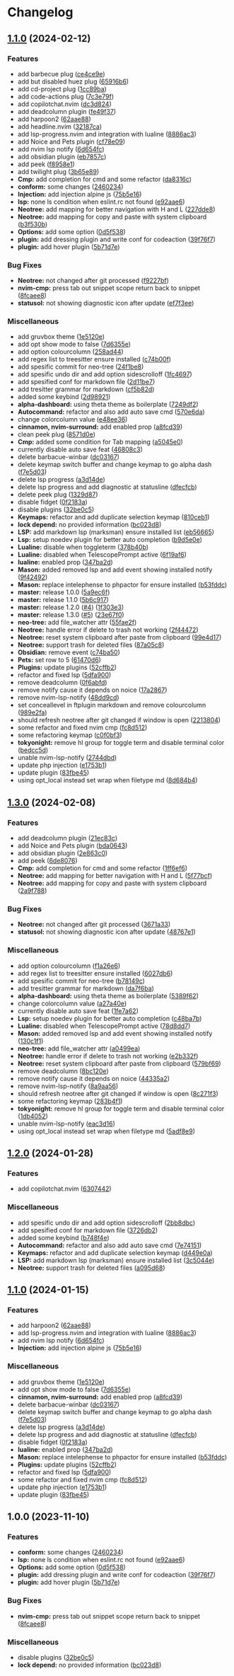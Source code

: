 # Changelog

## [1.1.0](https://github.com/rizkyilhampra/nvim-config/compare/v1.0.0...v1.1.0) (2024-02-12)


### Features

* add barbecue plug ([ce4ce9e](https://github.com/rizkyilhampra/nvim-config/commit/ce4ce9ec97cf2f61f52b37f563b51c975134f095))
* add but disabled huez plug ([65916b6](https://github.com/rizkyilhampra/nvim-config/commit/65916b69609fafe2ee4ce91b0362a1cc3a8de5d8))
* add cd-project plug ([1cc89ba](https://github.com/rizkyilhampra/nvim-config/commit/1cc89ba7355c399aecb3c21652351d58ca46d9df))
* add code-actions plug ([7c3e79f](https://github.com/rizkyilhampra/nvim-config/commit/7c3e79f9ce44638fc28323066fee7df23ef38fc0))
* add copilotchat.nvim ([dc3d824](https://github.com/rizkyilhampra/nvim-config/commit/dc3d82483758ea3a86745edcbd6c90b15f018e29))
* add deadcolumn plugin ([fe49f37](https://github.com/rizkyilhampra/nvim-config/commit/fe49f3716ff0206f70f80128ea343e9057eb4b40))
* add harpoon2 ([62aae88](https://github.com/rizkyilhampra/nvim-config/commit/62aae88af968264d1ff598916c0da90443351664))
* add headline.nvim ([32187ca](https://github.com/rizkyilhampra/nvim-config/commit/32187ca094f363856629b5238ea1bd39def95afc))
* add lsp-progress.nvim and integration with lualine ([8886ac3](https://github.com/rizkyilhampra/nvim-config/commit/8886ac3c5f20067cf039d48b615513e04bf20915))
* add Noice and Pets plugin ([cf78e09](https://github.com/rizkyilhampra/nvim-config/commit/cf78e09f34d7c1946677afc084994d94016a3b4e))
* add nvim lsp notify ([6d654fc](https://github.com/rizkyilhampra/nvim-config/commit/6d654fcfd24e29dbfa992c091bb17f3305493561))
* add obsidian plugin ([eb7857c](https://github.com/rizkyilhampra/nvim-config/commit/eb7857ca17b71e9fdd1f10649d218970d919e4af))
* add peek ([f8958e1](https://github.com/rizkyilhampra/nvim-config/commit/f8958e14057debde8f7d90b295b60223fb547323))
* add twilight plug ([3b65e89](https://github.com/rizkyilhampra/nvim-config/commit/3b65e89eba661a52d03316480dd230cfbf83c6c6))
* **Cmp:** add completion for cmd and some refactor ([da8316c](https://github.com/rizkyilhampra/nvim-config/commit/da8316c6d45604ba3cc0868befc5e935058923f8))
* **conform:** some changes ([2460234](https://github.com/rizkyilhampra/nvim-config/commit/24602346788a866f332a9685bc0fa2652a066cd2))
* **Injection:** add injection alpine js ([75b5e16](https://github.com/rizkyilhampra/nvim-config/commit/75b5e1625460f1b3e6647244929b1b11625d8d55))
* **lsp:** none ls condition when eslint.rc not found ([e92aae6](https://github.com/rizkyilhampra/nvim-config/commit/e92aae6b35bced50fe27cd58990d4d83c17b3080))
* **Neotree:** add mapping for better navigation with H and L ([227dde8](https://github.com/rizkyilhampra/nvim-config/commit/227dde8e5530d5106aece54a5f8d919dbf3178fc))
* **Neotree:** add mapping for copy and paste with system clipboard ([b3f530b](https://github.com/rizkyilhampra/nvim-config/commit/b3f530b2d61c8a9fa1ff560a38a5879bafef7e9e))
* **Options:** add some option ([0d5f538](https://github.com/rizkyilhampra/nvim-config/commit/0d5f538c178d1fafcec30e7235f504dce3b25b61))
* **plugin:** add dressing plugin and write conf for codeaction ([39f76f7](https://github.com/rizkyilhampra/nvim-config/commit/39f76f7f3d4fcad58c43065d5b51ab741a1a586d))
* **plugin:** add hover plugin ([5b71d7e](https://github.com/rizkyilhampra/nvim-config/commit/5b71d7eee9f09e234ad11e5fbfcc57a47fdcbffb))


### Bug Fixes

* **Neotree:** not changed after git processed ([f9227bf](https://github.com/rizkyilhampra/nvim-config/commit/f9227bf21d588a0dbcd6e1a8a7cf6527a6f78795))
* **nvim-cmp:** press tab out snippet scope return back to snippet ([8fcaee8](https://github.com/rizkyilhampra/nvim-config/commit/8fcaee8f2717c581e16125cfde0ec4573728799c))
* **statusol:** not showing diagnostic icon after update ([ef7f3ee](https://github.com/rizkyilhampra/nvim-config/commit/ef7f3eef8e6fdea1cfddf22d1a2b8eec880d3073))


### Miscellaneous

* add gruvbox theme ([1e5120e](https://github.com/rizkyilhampra/nvim-config/commit/1e5120e0573d9e0bec9d3d282cb5d47c0c1e37db))
* add opt show mode to false ([7d6355e](https://github.com/rizkyilhampra/nvim-config/commit/7d6355ed1e10537e18ac54d44a53463ee0c29fae))
* add option colourcolumn ([258ad44](https://github.com/rizkyilhampra/nvim-config/commit/258ad44ebb9e81d438fb964334c75ad702ba96bb))
* add regex list to treesitter ensure installed ([c74b00f](https://github.com/rizkyilhampra/nvim-config/commit/c74b00fb0cbd3c8ecefb93ac8668b43f3d19ee0d))
* add spesific commit for neo-tree ([24f1be8](https://github.com/rizkyilhampra/nvim-config/commit/24f1be872f8edba53f31bdaa7cc2c41569533df8))
* add spesific undo dir and add option sidescrolloff ([1fc4697](https://github.com/rizkyilhampra/nvim-config/commit/1fc46976b788a1efdccdee7ee9d7e1acd7ab9745))
* add spesified conf for markdown file ([2d11be7](https://github.com/rizkyilhampra/nvim-config/commit/2d11be755853a4a8deed01f7b70395c030a42383))
* add tresitter grammar for markdown ([cf5b82d](https://github.com/rizkyilhampra/nvim-config/commit/cf5b82dbc6a245d706a3628f683835d50a52d089))
* added some keybind ([2d98921](https://github.com/rizkyilhampra/nvim-config/commit/2d9892105644120ee5bb66bf8baf4d69fc4e457d))
* **alpha-dashboard:** using theta theme as boilerplate ([7249df2](https://github.com/rizkyilhampra/nvim-config/commit/7249df2ea89068684d8e3a2a3b2fd2123882e2e6))
* **Autocommand:** refactor and also add auto save cmd ([570e6da](https://github.com/rizkyilhampra/nvim-config/commit/570e6daa48e4d0035c3a57cd0c8a7e73099e963e))
* change colorcolumn value ([e48ee36](https://github.com/rizkyilhampra/nvim-config/commit/e48ee363da84930dd22b5bddc94c4fd773ade6db))
* **cinnamon, nvim-surround:** add enabled prop ([a8fcd39](https://github.com/rizkyilhampra/nvim-config/commit/a8fcd398f66fe468a5afaf6ac03feb19fae9d460))
* clean peek plug ([8571d0e](https://github.com/rizkyilhampra/nvim-config/commit/8571d0e9372c811ce26bab4df335d73003053be6))
* **Cmp:** added some condition for Tab mapping ([a5045e0](https://github.com/rizkyilhampra/nvim-config/commit/a5045e079c1c6234c44aa6efb7321c9f86e6998a))
* currently disable auto save feat ([46808c3](https://github.com/rizkyilhampra/nvim-config/commit/46808c306555c3fe93c124cee4e5bd864ff6e5d6))
* delete barbacue-winbar ([dc03167](https://github.com/rizkyilhampra/nvim-config/commit/dc031671d57929bb10e656543d0b0ccfd0941643))
* delete keymap switch buffer and change keymap to go alpha dash ([f7e5d03](https://github.com/rizkyilhampra/nvim-config/commit/f7e5d03a8ce5421d514e306c15107460221de6cc))
* delete lsp progress ([a3d14de](https://github.com/rizkyilhampra/nvim-config/commit/a3d14de4d8ef28c5e054ff8faf8d0d78faa295e4))
* delete lsp progress and add diagnostic at statusline ([dfecfcb](https://github.com/rizkyilhampra/nvim-config/commit/dfecfcb3858bb0306afcd273eeb02a7452047be1))
* delete peek plug ([1329d87](https://github.com/rizkyilhampra/nvim-config/commit/1329d8775b9947028d1a16290043801feb51b0e2))
* disable fidget ([0f2183a](https://github.com/rizkyilhampra/nvim-config/commit/0f2183ac5cc7bd576e507fc09f4614afb768798e))
* disable plugins ([32be0c5](https://github.com/rizkyilhampra/nvim-config/commit/32be0c5aa98f277ba302d0f9b1c704772f373701))
* **Keymaps:** refactor and add duplicate selection keymap ([810ceb1](https://github.com/rizkyilhampra/nvim-config/commit/810ceb101dfc7361f302d7f56667d79c2a882319))
* **lock depend:** no provided information ([bc023d8](https://github.com/rizkyilhampra/nvim-config/commit/bc023d87a7165e590cd511c6308ba8a15b36a573))
* **LSP:** add markdown lsp (marksman) ensure installed list ([eb56665](https://github.com/rizkyilhampra/nvim-config/commit/eb56665029b91d1317e9c3e5d5b754ee3fa80a8b))
* **Lsp:** setup noedev plugin for better auto completion ([b9d5e0e](https://github.com/rizkyilhampra/nvim-config/commit/b9d5e0e9dd30bf01d0be639a370de2bde4196246))
* **Lualine:** disable when toggleterm ([378b40b](https://github.com/rizkyilhampra/nvim-config/commit/378b40bafd41e2ced48171ded1546fb6500a55b2))
* **Lualine:** disabled when TelescopePrompt active ([6f19af6](https://github.com/rizkyilhampra/nvim-config/commit/6f19af6df7c12d6c8c610720609d370956d9a344))
* **lualine:** enabled prop ([347ba2d](https://github.com/rizkyilhampra/nvim-config/commit/347ba2d945b7e6a04f1cebb31084686e78bd6d47))
* **Mason:** added removed lsp and add event showing installed notify ([9f42492](https://github.com/rizkyilhampra/nvim-config/commit/9f424928a39607c0eff3a212c3d8809eb31ebcd7))
* **Mason:** replace intelephense to phpactor for ensure installed ([b53fddc](https://github.com/rizkyilhampra/nvim-config/commit/b53fddcbbdca0f4b483aa0dc9ddedff537f13584))
* **master:** release 1.0.0 ([5a9ec6f](https://github.com/rizkyilhampra/nvim-config/commit/5a9ec6f757fa63c476d76f4c8dbfd25021fe06cc))
* **master:** release 1.1.0 ([5b6c917](https://github.com/rizkyilhampra/nvim-config/commit/5b6c917446e02c378392e6c28614cf64485b86f0))
* **master:** release 1.2.0 ([#4](https://github.com/rizkyilhampra/nvim-config/issues/4)) ([1f303e3](https://github.com/rizkyilhampra/nvim-config/commit/1f303e3546b4c100d4d6b84219f2e405fb2bcfe3))
* **master:** release 1.3.0 ([#5](https://github.com/rizkyilhampra/nvim-config/issues/5)) ([23e67f0](https://github.com/rizkyilhampra/nvim-config/commit/23e67f00941d70eb4682676a5825d0418d73d8e7))
* **neo-tree:** add file_watcher attr ([55fae2f](https://github.com/rizkyilhampra/nvim-config/commit/55fae2fc38c3948f62a1b6ea8ac5b158c0f5d6a1))
* **Neotree:** handle error if delete to trash not working ([2f44472](https://github.com/rizkyilhampra/nvim-config/commit/2f44472deb381241bb420df1cee05b612619cdd5))
* **Neotree:** reset system clipboard after paste from clipboard ([99e4d17](https://github.com/rizkyilhampra/nvim-config/commit/99e4d1799acb22b9b3b199d54c2d0ee5338587dd))
* **Neotree:** support trash for deleted files ([87a05c8](https://github.com/rizkyilhampra/nvim-config/commit/87a05c8286d11080921392627e00dae519075d9a))
* **Obsidian:** remove event ([c74ba50](https://github.com/rizkyilhampra/nvim-config/commit/c74ba5048dcdeec6f788ac99501ed2fce7201229))
* **Pets:** set row to 5 ([61470d6](https://github.com/rizkyilhampra/nvim-config/commit/61470d634b4a8992c25512df7beee75785ec1813))
* **Plugins:** update plugins ([52cffb2](https://github.com/rizkyilhampra/nvim-config/commit/52cffb251d766682174e8852e0fd482681f43f32))
* refactor and fixed lsp ([5dfa900](https://github.com/rizkyilhampra/nvim-config/commit/5dfa9008f40fb31fda911cb6591dded72da79ac6))
* remove deadcolumn ([0f6abfd](https://github.com/rizkyilhampra/nvim-config/commit/0f6abfda5b01705487c8bb5ef88744c5161b8f8b))
* remove notify cause it depends on noice ([17a2867](https://github.com/rizkyilhampra/nvim-config/commit/17a2867559fdd813b4acf3970195f0af795236a8))
* remove nvim-lsp-notify ([48dd9cd](https://github.com/rizkyilhampra/nvim-config/commit/48dd9cd993c482db41d9dfce0c5592e2fb720b05))
* set conceallevel in ftplugin markdown and remove colourcolumn ([989e2fa](https://github.com/rizkyilhampra/nvim-config/commit/989e2fa378035b22ccc5ae85ce34ae6bbf2fe1ea))
* should refresh neotree after git changed if window is open ([2213804](https://github.com/rizkyilhampra/nvim-config/commit/22138047c98d4d5138810aa2ae1fee1aeaae93d9))
* some refactor and fixed nvim cmp ([fc8d512](https://github.com/rizkyilhampra/nvim-config/commit/fc8d512494fdda43c854e63f251be911ca8ebc54))
* some refactoring keymap ([c0f0bf3](https://github.com/rizkyilhampra/nvim-config/commit/c0f0bf399ca7c336b0dc3687f155beb3f8b8e18c))
* **tokyonight:** remove hl group for toggle term and disable terminal color ([bedcc5d](https://github.com/rizkyilhampra/nvim-config/commit/bedcc5d525c9fecdee00fcbcfb6a153b431ddab2))
* unable nvim-lsp-notify ([2744dbd](https://github.com/rizkyilhampra/nvim-config/commit/2744dbd721d7ad3b5bd3c0cf35f33ae5a6643b35))
* update php injection ([e1753b1](https://github.com/rizkyilhampra/nvim-config/commit/e1753b1960452f6171c779f68d9468279ac022e4))
* update plugin ([83fbe45](https://github.com/rizkyilhampra/nvim-config/commit/83fbe459e79acda660393b7025fd98136ba4c181))
* using opt_local instead set wrap when filetype md ([8d684b4](https://github.com/rizkyilhampra/nvim-config/commit/8d684b4fe51f8071b2bbf76606910fb445b840f4))

## [1.3.0](https://github.com/rizkyilhampra/nvim-config/compare/v1.2.0...v1.3.0) (2024-02-08)


### Features

* add deadcolumn plugin ([21ec83c](https://github.com/rizkyilhampra/nvim-config/commit/21ec83c2de582907e81069bace3ffad8c69e344d))
* add Noice and Pets plugin ([bda0643](https://github.com/rizkyilhampra/nvim-config/commit/bda0643243091cb55ac9dcaecbfbd68d0785b76c))
* add obsidian plugin ([2e863c0](https://github.com/rizkyilhampra/nvim-config/commit/2e863c073a47dea63c2eda83a7d0c442b780ff31))
* add peek ([6de8076](https://github.com/rizkyilhampra/nvim-config/commit/6de8076027b113fa4f41d9bd78575b708a5fc85a))
* **Cmp:** add completion for cmd and some refactor ([1ff6ef6](https://github.com/rizkyilhampra/nvim-config/commit/1ff6ef60b399a67c5a74901a392cbcc96aeca76f))
* **Neotree:** add mapping for better navigation with H and L ([5f77bcf](https://github.com/rizkyilhampra/nvim-config/commit/5f77bcf8f930411ddbc321928aa0d88b850d403f))
* **Neotree:** add mapping for copy and paste with system clipboard ([2a9f788](https://github.com/rizkyilhampra/nvim-config/commit/2a9f7885ab17c27a00352c36904bdd5ab2cb6b8a))


### Bug Fixes

* **Neotree:** not changed after git processed ([3671a33](https://github.com/rizkyilhampra/nvim-config/commit/3671a33b9989502bf4032f52faa2b1171c5927cc))
* **statusol:** not showing diagnostic icon after update ([48767e1](https://github.com/rizkyilhampra/nvim-config/commit/48767e1b2069837276400923166d2291194c406e))


### Miscellaneous

* add option colourcolumn ([f1a26e6](https://github.com/rizkyilhampra/nvim-config/commit/f1a26e6788f24ba50ee008f166b1f26429e910ee))
* add regex list to treesitter ensure installed ([6027db6](https://github.com/rizkyilhampra/nvim-config/commit/6027db68adf2d1485e4f35cdf4513daad6e97392))
* add spesific commit for neo-tree ([b78149c](https://github.com/rizkyilhampra/nvim-config/commit/b78149c90b7121fdc47110c201163b752016f3d3))
* add tresitter grammar for markdown ([da7f6ba](https://github.com/rizkyilhampra/nvim-config/commit/da7f6baf8493e31dd76543fd1354d4f3bd81a343))
* **alpha-dashboard:** using theta theme as boilerplate ([5389f62](https://github.com/rizkyilhampra/nvim-config/commit/5389f6245eeabf336219ca476fcb2b114794e7e7))
* change colorcolumn value ([a27a40e](https://github.com/rizkyilhampra/nvim-config/commit/a27a40ef8f7b4d8d4ba39607094ebb52ecc6342a))
* currently disable auto save feat ([1fe7a62](https://github.com/rizkyilhampra/nvim-config/commit/1fe7a6284ca92e041a61e05b45f6cec7922b9a41))
* **Lsp:** setup noedev plugin for better auto completion ([c48ba7b](https://github.com/rizkyilhampra/nvim-config/commit/c48ba7b74de7ba0b48856d9029286c45d1f5da5a))
* **Lualine:** disabled when TelescopePrompt active ([78d8dd7](https://github.com/rizkyilhampra/nvim-config/commit/78d8dd78558385084559770131a57739afcf011e))
* **Mason:** added removed lsp and add event showing installed notify ([130c1f1](https://github.com/rizkyilhampra/nvim-config/commit/130c1f1db811bb5a411b01dfa98ff6e0ec96cc12))
* **neo-tree:** add file_watcher attr ([a0499ea](https://github.com/rizkyilhampra/nvim-config/commit/a0499ead06d40c73a43539a28c2bb7bfd27f1c33))
* **Neotree:** handle error if delete to trash not working ([e2b332f](https://github.com/rizkyilhampra/nvim-config/commit/e2b332f71bb39fca57e0c1bdd32de0d3b3a109d0))
* **Neotree:** reset system clipboard after paste from clipboard ([579bf69](https://github.com/rizkyilhampra/nvim-config/commit/579bf69330f0234886cbdbe9a8ac1d81ec7a4f42))
* remove deadcolumn ([8bc120e](https://github.com/rizkyilhampra/nvim-config/commit/8bc120ed388cf5e05c872684f4da149bc5d829ff))
* remove notify cause it depends on noice ([44335a2](https://github.com/rizkyilhampra/nvim-config/commit/44335a27152928aaa1c99afa32ba0bf122a87e0e))
* remove nvim-lsp-notify ([8a9aa56](https://github.com/rizkyilhampra/nvim-config/commit/8a9aa56089fa3337ff92b21eb401e27b81effe3f))
* should refresh neotree after git changed if window is open ([8c271f3](https://github.com/rizkyilhampra/nvim-config/commit/8c271f367c20470fd1272b5194968579511c7736))
* some refactoring keymap ([283b4f1](https://github.com/rizkyilhampra/nvim-config/commit/283b4f1f728193bcdc341641cb177eb201deddfa))
* **tokyonight:** remove hl group for toggle term and disable terminal color ([1db4052](https://github.com/rizkyilhampra/nvim-config/commit/1db405232e20e214bd7cc6b673a4e74fca5fb6d2))
* unable nvim-lsp-notify ([eac3d16](https://github.com/rizkyilhampra/nvim-config/commit/eac3d16d4019de1a5c0b2e40c266ad9f6d87c90b))
* using opt_local instead set wrap when filetype md ([5adf8e9](https://github.com/rizkyilhampra/nvim-config/commit/5adf8e98c7226d6ace46757694ac11ae915496f6))

## [1.2.0](https://github.com/rizkyilhampra/nvim-config/compare/v1.1.0...v1.2.0) (2024-01-28)


### Features

* add copilotchat.nvim ([6307442](https://github.com/rizkyilhampra/nvim-config/commit/63074428e75223810d699bfbf1f7acb12ed2da5d))


### Miscellaneous

* add spesific undo dir and add option sidescrolloff ([2bb8dbc](https://github.com/rizkyilhampra/nvim-config/commit/2bb8dbc0f9260b4b9e9206c0d7f6f68d02d25a85))
* add spesified conf for markdown file ([3726db2](https://github.com/rizkyilhampra/nvim-config/commit/3726db29efe24e95bb390543351a05a2f90258b9))
* added some keybind ([b748f4e](https://github.com/rizkyilhampra/nvim-config/commit/b748f4e5f7e0f8ac954c3be353f1fd7e19a152f2))
* **Autocommand:** refactor and also add auto save cmd ([7e74151](https://github.com/rizkyilhampra/nvim-config/commit/7e7415154adb5431e5710a8058342468ea32c9b6))
* **Keymaps:** refactor and add duplicate selection keymap ([d449e0a](https://github.com/rizkyilhampra/nvim-config/commit/d449e0a73a970c128635b375617211a7232865cd))
* **LSP:** add markdown lsp (marksman) ensure installed list ([3c5044e](https://github.com/rizkyilhampra/nvim-config/commit/3c5044e754bbf8848e3b6364aa6b70c2a1100aed))
* **Neotree:** support trash for deleted files ([a095d68](https://github.com/rizkyilhampra/nvim-config/commit/a095d6829fca60c499145f0fd9ba627a6d062e35))

## [1.1.0](https://github.com/rizkyilhampra/nvim-config/compare/v1.0.0...v1.1.0) (2024-01-15)


### Features

* add harpoon2 ([62aae88](https://github.com/rizkyilhampra/nvim-config/commit/62aae88af968264d1ff598916c0da90443351664))
* add lsp-progress.nvim and integration with lualine ([8886ac3](https://github.com/rizkyilhampra/nvim-config/commit/8886ac3c5f20067cf039d48b615513e04bf20915))
* add nvim lsp notify ([6d654fc](https://github.com/rizkyilhampra/nvim-config/commit/6d654fcfd24e29dbfa992c091bb17f3305493561))
* **Injection:** add injection alpine js ([75b5e16](https://github.com/rizkyilhampra/nvim-config/commit/75b5e1625460f1b3e6647244929b1b11625d8d55))


### Miscellaneous

* add gruvbox theme ([1e5120e](https://github.com/rizkyilhampra/nvim-config/commit/1e5120e0573d9e0bec9d3d282cb5d47c0c1e37db))
* add opt show mode to false ([7d6355e](https://github.com/rizkyilhampra/nvim-config/commit/7d6355ed1e10537e18ac54d44a53463ee0c29fae))
* **cinnamon, nvim-surround:** add enabled prop ([a8fcd39](https://github.com/rizkyilhampra/nvim-config/commit/a8fcd398f66fe468a5afaf6ac03feb19fae9d460))
* delete barbacue-winbar ([dc03167](https://github.com/rizkyilhampra/nvim-config/commit/dc031671d57929bb10e656543d0b0ccfd0941643))
* delete keymap switch buffer and change keymap to go alpha dash ([f7e5d03](https://github.com/rizkyilhampra/nvim-config/commit/f7e5d03a8ce5421d514e306c15107460221de6cc))
* delete lsp progress ([a3d14de](https://github.com/rizkyilhampra/nvim-config/commit/a3d14de4d8ef28c5e054ff8faf8d0d78faa295e4))
* delete lsp progress and add diagnostic at statusline ([dfecfcb](https://github.com/rizkyilhampra/nvim-config/commit/dfecfcb3858bb0306afcd273eeb02a7452047be1))
* disable fidget ([0f2183a](https://github.com/rizkyilhampra/nvim-config/commit/0f2183ac5cc7bd576e507fc09f4614afb768798e))
* **lualine:** enabled prop ([347ba2d](https://github.com/rizkyilhampra/nvim-config/commit/347ba2d945b7e6a04f1cebb31084686e78bd6d47))
* **Mason:** replace intelephense to phpactor for ensure installed ([b53fddc](https://github.com/rizkyilhampra/nvim-config/commit/b53fddcbbdca0f4b483aa0dc9ddedff537f13584))
* **Plugins:** update plugins ([52cffb2](https://github.com/rizkyilhampra/nvim-config/commit/52cffb251d766682174e8852e0fd482681f43f32))
* refactor and fixed lsp ([5dfa900](https://github.com/rizkyilhampra/nvim-config/commit/5dfa9008f40fb31fda911cb6591dded72da79ac6))
* some refactor and fixed nvim cmp ([fc8d512](https://github.com/rizkyilhampra/nvim-config/commit/fc8d512494fdda43c854e63f251be911ca8ebc54))
* update php injection ([e1753b1](https://github.com/rizkyilhampra/nvim-config/commit/e1753b1960452f6171c779f68d9468279ac022e4))
* update plugin ([83fbe45](https://github.com/rizkyilhampra/nvim-config/commit/83fbe459e79acda660393b7025fd98136ba4c181))

## 1.0.0 (2023-11-10)


### Features

* **conform:** some changes ([2460234](https://github.com/rizkyilhampra/nvim-config/commit/24602346788a866f332a9685bc0fa2652a066cd2))
* **lsp:** none ls condition when eslint.rc not found ([e92aae6](https://github.com/rizkyilhampra/nvim-config/commit/e92aae6b35bced50fe27cd58990d4d83c17b3080))
* **Options:** add some option ([0d5f538](https://github.com/rizkyilhampra/nvim-config/commit/0d5f538c178d1fafcec30e7235f504dce3b25b61))
* **plugin:** add dressing plugin and write conf for codeaction ([39f76f7](https://github.com/rizkyilhampra/nvim-config/commit/39f76f7f3d4fcad58c43065d5b51ab741a1a586d))
* **plugin:** add hover plugin ([5b71d7e](https://github.com/rizkyilhampra/nvim-config/commit/5b71d7eee9f09e234ad11e5fbfcc57a47fdcbffb))


### Bug Fixes

* **nvim-cmp:** press tab out snippet scope return back to snippet ([8fcaee8](https://github.com/rizkyilhampra/nvim-config/commit/8fcaee8f2717c581e16125cfde0ec4573728799c))


### Miscellaneous

* disable plugins ([32be0c5](https://github.com/rizkyilhampra/nvim-config/commit/32be0c5aa98f277ba302d0f9b1c704772f373701))
* **lock depend:** no provided information ([bc023d8](https://github.com/rizkyilhampra/nvim-config/commit/bc023d87a7165e590cd511c6308ba8a15b36a573))
